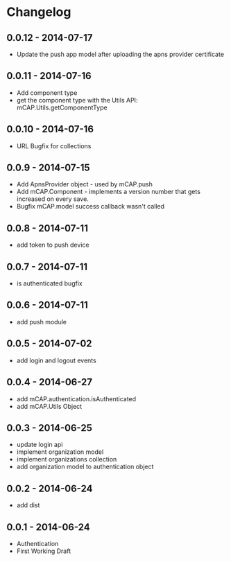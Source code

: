 # Changelog

## 0.0.12 - 2014-07-17
- Update the push app model after uploading the apns provider certificate

## 0.0.11 - 2014-07-16
- Add component type
- get the component type with the Utils API: mCAP.Utils.getComponentType

## 0.0.10 - 2014-07-16
- URL Bugfix for collections

## 0.0.9 - 2014-07-15
- Add ApnsProvider object - used by mCAP.push
- Add mCAP.Component - implements a version number that gets increased on every save.
- Bugfix mCAP.model success callback wasn't called

## 0.0.8 - 2014-07-11
- add token to push device

## 0.0.7 - 2014-07-11
- is authenticated bugfix

## 0.0.6 - 2014-07-11
- add push module

## 0.0.5 - 2014-07-02
- add login and logout events

## 0.0.4 - 2014-06-27
- add mCAP.authentication.isAuthenticated
- add mCAP.Utils Object

## 0.0.3 - 2014-06-25
- update login api
- implement organization model
- implement organizations collection
- add organization model to authentication object

## 0.0.2 - 2014-06-24
- add dist

## 0.0.1 - 2014-06-24
- Authentication
- First Working Draft